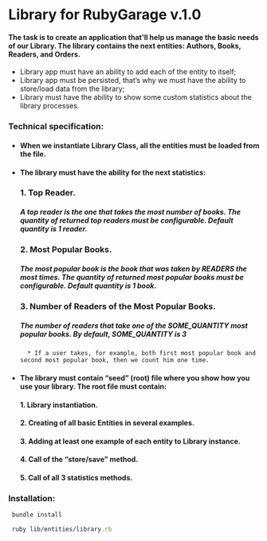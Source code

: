 # Library for RubyGarage v.1.0

#### The task is to create an application that'll help us manage the basic needs of our Library. The library contains the next entities: Authors, Books, Readers, and Orders.

- Library app must have an ability to add each of the entity to itself;
- Library app must be persisted, that’s why we must have the ability to store/load data from the library;
- Library must have the ability to show some custom statistics about the library processes.

### Technical specification:

- #### When we instantiate Library Class, all the entities must be loaded from the file.

- #### The library must have the ability for the next statistics:

  ### 1. Top Reader.

  ##### A top reader is the one that takes the most number of books. The quantity of returned top readers must be configurable. Default quantity is 1 reader.

  ### 2. Most Popular Books.

  ##### The most popular book is the book that was taken by READERS the most times. The quantity of returned most popular books must be configurable. Default quantity is 1 book.

  ### 3. Number of Readers of the Most Popular Books.

  ##### The number of readers that take one of the SOME_QUANTITY most popular books. By default, SOME_QUANTITY is 3

        * If a user takes, for example, both first most popular book and second most popular book, then we count him one time.

- #### The library must contain “seed” (root) file where you show how you use your library. The root file must contain:
  #### 1. Library instantiation.
  #### 2. Creating of all basic Entities in several examples.
  #### 3. Adding at least one example of each entity to Library instance.
  #### 4. Call of the “store/save” method.
  #### 5. Call of all 3 statistics methods.

### Installation:

```ruby
 bundle install
```

```ruby
 ruby lib/entities/library.rb
```
